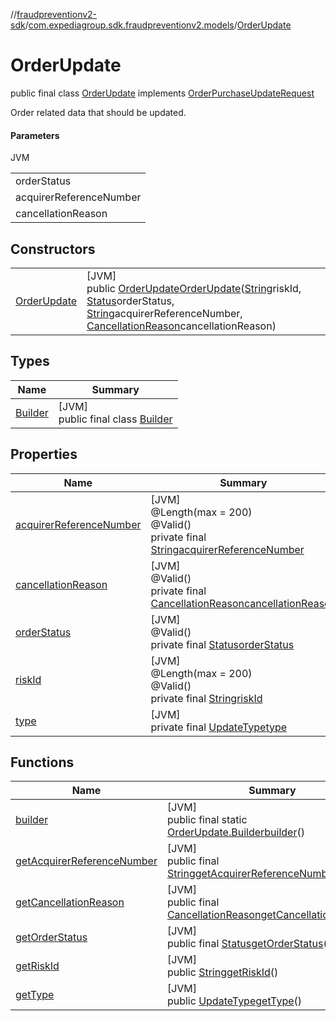 //[fraudpreventionv2-sdk](../../../index.md)/[com.expediagroup.sdk.fraudpreventionv2.models](../index.md)/[OrderUpdate](index.md)

# OrderUpdate

public final class [OrderUpdate](index.md) implements [OrderPurchaseUpdateRequest](../-order-purchase-update-request/index.md)

Order related data that should be updated.

#### Parameters

JVM

| |
|---|
| orderStatus |
| acquirerReferenceNumber | A unique number that tags a credit or debit card transaction when it goes from the merchant's bank through to the cardholder's bank. `acquirer_reference_number` is a required field only if `order_status` = `COMPLETED` Typically, merchants can get this number from their payment processors. This number is used when dealing with disputes/chargebacks on original transactions. |
| cancellationReason |

## Constructors

| | |
|---|---|
| [OrderUpdate](-order-update.md) | [JVM]<br>public [OrderUpdate](index.md)[OrderUpdate](-order-update.md)([String](https://docs.oracle.com/javase/8/docs/api/java/lang/String.html)riskId, [Status](../-status/index.md)orderStatus, [String](https://docs.oracle.com/javase/8/docs/api/java/lang/String.html)acquirerReferenceNumber, [CancellationReason](../-cancellation-reason/index.md)cancellationReason) |

## Types

| Name | Summary |
|---|---|
| [Builder](-builder/index.md) | [JVM]<br>public final class [Builder](-builder/index.md) |

## Properties

| Name | Summary |
|---|---|
| [acquirerReferenceNumber](index.md#531168250%2FProperties%2F-173342751) | [JVM]<br>@Length(max = 200)<br>@Valid()<br>private final [String](https://docs.oracle.com/javase/8/docs/api/java/lang/String.html)[acquirerReferenceNumber](index.md#531168250%2FProperties%2F-173342751) |
| [cancellationReason](index.md#47675809%2FProperties%2F-173342751) | [JVM]<br>@Valid()<br>private final [CancellationReason](../-cancellation-reason/index.md)[cancellationReason](index.md#47675809%2FProperties%2F-173342751) |
| [orderStatus](index.md#-586746862%2FProperties%2F-173342751) | [JVM]<br>@Valid()<br>private final [Status](../-status/index.md)[orderStatus](index.md#-586746862%2FProperties%2F-173342751) |
| [riskId](index.md#1249533022%2FProperties%2F-173342751) | [JVM]<br>@Length(max = 200)<br>@Valid()<br>private final [String](https://docs.oracle.com/javase/8/docs/api/java/lang/String.html)[riskId](index.md#1249533022%2FProperties%2F-173342751) |
| [type](index.md#161834542%2FProperties%2F-173342751) | [JVM]<br>private final [UpdateType](../-update-type/index.md)[type](index.md#161834542%2FProperties%2F-173342751) |

## Functions

| Name | Summary |
|---|---|
| [builder](builder.md) | [JVM]<br>public final static [OrderUpdate.Builder](-builder/index.md)[builder](builder.md)() |
| [getAcquirerReferenceNumber](get-acquirer-reference-number.md) | [JVM]<br>public final [String](https://docs.oracle.com/javase/8/docs/api/java/lang/String.html)[getAcquirerReferenceNumber](get-acquirer-reference-number.md)() |
| [getCancellationReason](get-cancellation-reason.md) | [JVM]<br>public final [CancellationReason](../-cancellation-reason/index.md)[getCancellationReason](get-cancellation-reason.md)() |
| [getOrderStatus](get-order-status.md) | [JVM]<br>public final [Status](../-status/index.md)[getOrderStatus](get-order-status.md)() |
| [getRiskId](get-risk-id.md) | [JVM]<br>public [String](https://docs.oracle.com/javase/8/docs/api/java/lang/String.html)[getRiskId](get-risk-id.md)() |
| [getType](get-type.md) | [JVM]<br>public [UpdateType](../-update-type/index.md)[getType](get-type.md)() |
